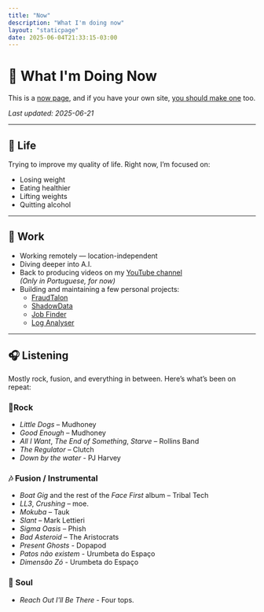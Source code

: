 ```yaml
---
title: "Now"
description: "What I'm doing now"
layout: "staticpage"
date: 2025-06-04T21:33:15-03:00
---
```


# 📍 What I'm Doing Now

This is a [now page](https://nownownow.com), and if you have your own site, [you should make one](https://nownownow.com) too.

_Last updated: 2025-06-21_

---

## 🧠 Life

Trying to improve my quality of life. Right now, I’m focused on:

- Losing weight  
- Eating healthier  
- Lifting weights  
- Quitting alcohol  

---

## 💼 Work

- Working remotely — location-independent  
- Diving deeper into A.I.  
- Back to producing videos on my [YouTube channel](https://www.youtube.com/@adlermedrado)  
  _(Only in Portuguese, for now)_  
- Building and maintaining a few personal projects:
  - [FraudTalon](https://fraudtalon.com)
  - [ShadowData](https://github.com/adlermedrado/ShadowData)
  - [Job Finder](https://github.com/adlermedrado/job_finder)
  - [Log Analyser](https://github.com/spacexnu/log-analyzer)

---

## 🎧 Listening

Mostly rock, fusion, and everything in between. Here’s what’s been on repeat:

### 🎸Rock
- *Little Dogs* – Mudhoney  
- *Good Enough* – Mudhoney  
- *All I Want*, *The End of Something*, *Starve* – Rollins Band  
- *The Regulator* – Clutch  
- *Down by the water* - PJ Harvey

### 🎶 Fusion / Instrumental
- *Boat Gig* and the rest of the *Face First* album – Tribal Tech  
- *LL3*, *Crushing* – moe.  
- *Mokuba* – Tauk  
- *Slant* – Mark Lettieri  
- *Sigma Oasis* – Phish  
- *Bad Asteroid* – The Aristocrats  
- *Present Ghosts* - Dopapod
- *Patos não existem* - Urumbeta do Espaço
- *Dimensão Zó* - Urumbeta do Espaço

### 🎷 Soul
- *Reach Out I'll Be There* - Four tops. 
